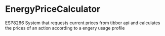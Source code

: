# EnergyPriceCalculator
ESP8266 System that requests current prices from tibber api and calculates the prices of an action according to a engery usage profile
